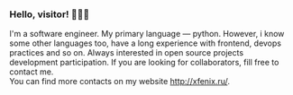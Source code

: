 ### Hello, visitor! 🤡😼🌚

I'm a software engineer. My primary language — python. However, i know some other languages too, have a long experience with frontend, devops practices and so on.
Always interested in open source projects development participation. If you are looking for collaborators, fill free to contact me.<br>
You can find more contacts on my website http://xfenix.ru/.
